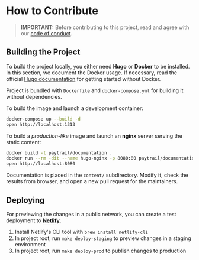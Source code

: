# How to Contribute

> **IMPORTANT:** Before contributing to this project, read and agree with our [code of conduct](CODE_OF_CONDUCT.md).

## Building the Project

To build the project locally, you either need **Hugo** or **Docker** to be installed. In this section, we document the Docker usage. If necessary, read the official [Hugo documentation][hugodocs] for getting started without Docker.

Project is bundled with `Dockerfile` and `docker-compose.yml` for building it without dependencies.

To build the image and launch a development container:

```sh
docker-compose up --build -d
open http://localhost:1313
```

To build a _production-like_ image and launch an **nginx** server serving the static content:

```sh
docker build -t paytrail/documentation .
docker run --rm -dit --name hugo-nginx -p 8080:80 paytrail/documentation:latest
open http://localhost:8080
```

Documentation is placed in the `content/` subdirectory. Modify it, check the results from browser, and open a new pull request for the maintainers.

## Deploying

For previewing the changes in a public network, you can create a test deployment to [**Netlify**][netlify].

1. Install Netlify's CLI tool with `brew install netlify-cli`
2. In project root, run `make deploy-staging` to preview changes in a staging environment
3. In project root, run `make deploy-prod` to publish changes to production

[hugodocs]: https://gohugo.io/getting-started/
[netlify]: https://app.netlify.com/
